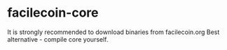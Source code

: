 # facilecoin-core
It is strongly recommended to download binaries from facilecoin.org
Best alternative - compile core yourself.
